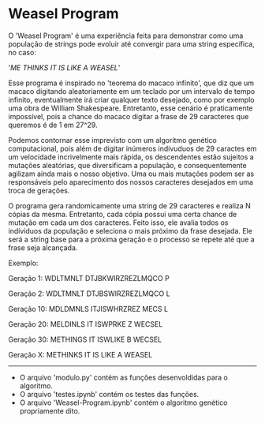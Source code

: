 # Weasel Program
O 'Weasel Program' é uma experiência feita para demonstrar como uma população de strings pode evoluir até convergir para uma string específica, no caso:

'*ME THINKS IT IS LIKE A WEASEL*'

Esse programa é inspirado no 'teorema do macaco infinito', que diz que um macaco digitando aleatoriamente em um teclado por um intervalo de tempo infinito, eventualmente irá criar qualquer texto desejado, como por exemplo uma obra de William Shakespeare. Entretanto, esse cenário é praticamente impossível, pois a chance do macaco digitar a frase de 29 caracteres que queremos é de 1 em 27^29.

Podemos contornar esse imprevisto com um algoritmo genético computacional, pois além de digitar inúmeros indívuduos de 29 caractes em um velocidade incrivelmente mais rápida, os descendentes estão sujeitos a mutações aleatórias, que  diversificam a população, e consequentemente agilizam ainda mais o nosso objetivo. Uma ou mais mutações podem ser as responsáveis pelo aparecimento dos nossos caracteres desejados em uma troca de gerações. 
 
O programa gera randomicamente uma string de 29 caracteres e realiza N cópias da mesma. Entretanto, cada cópia possui uma certa chance de mutação em cada um dos caracteres. Feito isso, ele avalia todos os indíviduos da população e seleciona o mais próximo da frase desejada. Ele será a string base para a próxima geração e o processo se repete até que a frase seja alcançada.

Exemplo:

Geração 1: WDLTMNLT DTJBKWIRZREZLMQCO P

Geração 2: WDLTMNLT DTJBSWIRZREZLMQCO L

Geração 10: MDLDMNLS ITJISWHRZREZ MECS L

Geração 20: MELDINLS IT ISWPRKE Z WECSEL

Geração 30: METHINGS IT ISWLIKE B WECSEL

Geração X: METHINKS IT IS LIKE A WEASEL

---

* O arquivo 'modulo.py' contém as funções desenvoldidas para o algoritmo.
* O arquivo 'testes.ipynb' contém os testes das funções.
* O arquivo 'Weasel-Program.ipynb' contém o algoritmo genético propriamente dito.
